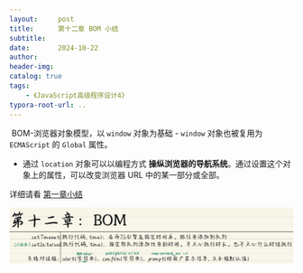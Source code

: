 ```yaml
---
layout:     post
title:      第十二章 BOM 小结
subtitle:  
date:       2024-10-22
author:     
header-img: 
catalog: true
tags:
    - 《JavaScript高级程序设计4》
typora-root-url: ..
---
```




​	BOM-浏览器对象模型，以 `window` 对象为基础 - `window` 对象也被复用为 `ECMAScript` 的 `Global` 属性。

- 通过 `location` 对象可以以编程方式 **操纵浏览器的导航系统**。通过设置这个对象上的属性，可以改变浏览器 URL 中的某一部分或全部。

详细请看 [第一章小结](./2019-06-04-第一章-第三章%20简介、基本概念%20小结.md)

![image-20241022235135938](/../img/assets_2023/image-20241022235135938.png)
